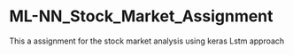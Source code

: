# ML-NN_Stock_Market_Assignment
This a assignment for the stock market analysis using keras Lstm approach
